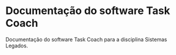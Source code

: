 Documentação do software Task Coach
===================================

Documentação do software Task Coach para a disciplina Sistemas Legados.
